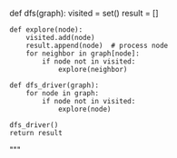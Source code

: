 def dfs(graph):
visited = set()
result = []

    def explore(node):
        visited.add(node)
        result.append(node)  # process node
        for neighbor in graph[node]:
            if node not in visited:
                explore(neighbor)

    def dfs_driver(graph):
        for node in graph:
            if node not in visited:
                explore(node)

    dfs_driver()
    return result

"""
